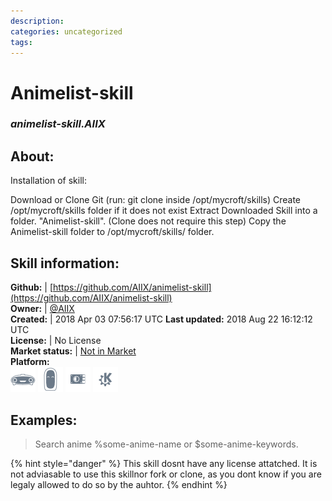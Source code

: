 ```yaml
--- 
description: 
categories: uncategorized   
tags:   
---
```


# Animelist-skill  
### _animelist-skill.AIIX_  
## About:  
Installation of skill:

Download or Clone Git (run: git clone  inside /opt/mycroft/skills)
Create /opt/mycroft/skills folder if it does not exist
Extract Downloaded Skill into a folder. "Animelist-skill". (Clone does not require this step)
Copy the Animelist-skill folder to /opt/mycroft/skills/ folder.


## Skill information:  
**Github:** | [https://github.com/AIIX/animelist-skill](https://github.com/AIIX/animelist-skill)  
**Owner:** | [@AIIX](https://github.com/AIIX)  
**Created:** | 2018 Apr 03 07:56:17 UTC  **Last updated:** 2018 Aug 22 16:12:12 UTC  
**License:** | No License  
**Market status:** | [Not in Market](https://market.mycroft.ai/skill/)  
**Platform:**  
 ![](../.gitbook/assets/mark-1-icon.png)  ![](../.gitbook/assets/mark-2-icon.png)  ![](../.gitbook/assets/picroft-icon.png)  ![](../.gitbook/assets/kde.png)   
## Examples:  
> Search anime %some-anime-name or $some-anime-keywords.  
  
{% hint style="danger" %}
This skill dosnt have any license attatched. It is not adviasable to use this skillnor fork or clone, as you dont know if you are legaly allowed to do so by the auhtor.
{% endhint %}
